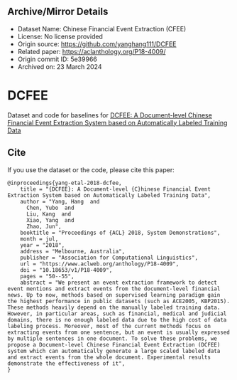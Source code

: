 ## Archive/Mirror Details
- Dataset Name: Chinese Financial Event Extraction (CFEE)
- License: No license provided
- Origin source: https://github.com/yanghang111/DCFEE
- Related paper: https://aclanthology.org/P18-4009/
- Origin commit ID: 5e39966
- Archived on: 23 March 2024

# DCFEE
Dataset and code for baselines for [DCFEE: A Document-level Chinese Financial Event Extraction System based on Automatically Labeled Training Data](https://www.aclweb.org/anthology/P18-4009/)

## Cite
If you use the dataset or the code, please cite this paper:
```
@inproceedings{yang-etal-2018-dcfee,
    title = "{DCFEE}: A Document-level {C}hinese Financial Event Extraction System based on Automatically Labeled Training Data",
    author = "Yang, Hang  and
      Chen, Yubo  and
      Liu, Kang  and
      Xiao, Yang  and
      Zhao, Jun",
    booktitle = "Proceedings of {ACL} 2018, System Demonstrations",
    month = jul,
    year = "2018",
    address = "Melbourne, Australia",
    publisher = "Association for Computational Linguistics",
    url = "https://www.aclweb.org/anthology/P18-4009",
    doi = "10.18653/v1/P18-4009",
    pages = "50--55",
    abstract = "We present an event extraction framework to detect event mentions and extract events from the document-level financial news. Up to now, methods based on supervised learning paradigm gain the highest performance in public datasets (such as ACE2005, KBP2015). These methods heavily depend on the manually labeled training data. However, in particular areas, such as financial, medical and judicial domains, there is no enough labeled data due to the high cost of data labeling process. Moreover, most of the current methods focus on extracting events from one sentence, but an event is usually expressed by multiple sentences in one document. To solve these problems, we propose a Document-level Chinese Financial Event Extraction (DCFEE) system which can automatically generate a large scaled labeled data and extract events from the whole document. Experimental results demonstrate the effectiveness of it",
}
```
